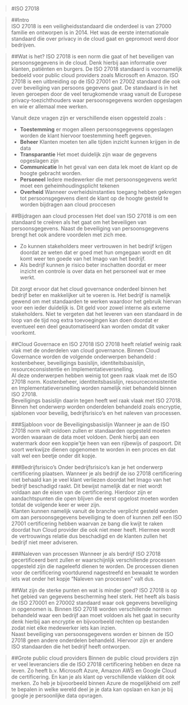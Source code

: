 > #ISO 27018
  
>##Intro  
>ISO 27018 is een veiligheidsstandaard die onderdeel is van 27000 familie en ontworpen is in 2014. Het was de eerste internationale standaard die over privacy in de cloud gaat en gepromoot werd door bedrijven.
  
>##Wat is het?
> ISO 27018 is een norm die gaat of het beveiligen van persoonsgegevens in de cloud. Denk hierbij aan informatie over klanten, patiënten en burgers. De ISO 27018 standaard is voornamelijk bedoeld voor public cloud providers zoals Microsoft en Amazon.  ISO 27018 is een uitbreiding op de ISO 27001 en 27002 standaard die ook over beveiliging van persoons gegevens gaat. De standaard is in het leven geroepen door de veel terugkomende vraag vanuit de Europese privacy-toezichthouders waar persoonsgegevens worden opgeslagen en wie er allemaal mee werken.
>   
> Vanuit deze vragen zijn er verschillende eisen opgesteld zoals :  
>- **Toestemming** er mogen alleen persoonsgegevens opgeslagen worden de klant hiervoor toestemming heeft gegeven.
>- **Beheer** Klanten moeten ten alle tijden inzicht kunnen krijgen in de data
>- **Transparantie** Het moet duidelijk zijn waar de gegevens opgeslagen zijn
>- **Communicatie** In het geval van een data lek moet de klant op de hoogte gebracht worden.
>- **Personeel** Iedere medewerker die met persoonsgegevens werkt moet een geheimhoudingsplicht tekenen
>- **Overheid** Wanneer overheidsinstanties toegang hebben gekregen tot persoonsgegevens dient de klant op de hoogte gesteld te worden bijdragen aan cloud proccesen
  
>##Bijdragen aan cloud processen
>Het doel van ISO 27018 is om een standaard te creëren als het gaat om het beveiligen van persoonsgegevens. Naast de beveiliging van persoonsgegevens brengt het ook andere voordelen met zich mee.  
> - Zo kunnen stakeholders meer vertrouwen in het bedrijf krijgen doordat ze weten dat er goed met hun omgegaan wordt en dit komt weer ten goede van het Imago van het bedrijf. 
> - Als bedrijf kunnen je risico beter inschatten doordat er meer inzicht en controle is over data en het personeel wat er mee werkt.
>   
>Dit zorgt ervoor dat het cloud governance onderdeel binnen het bedrijf beter en makkelijker uit te voeren is. Het bedrijf is namelijk gewend om met standaarden te werken waardoor het gebruik hiervan voor een ieder duidelijk is. Dit geld voor zowel interne als externe stakeholders. Niet te vergeten dat het leveren van een standaard in de loop van de tijd nog extra toevoegingen kan doen doordat er eventueel een deel geautomatiseerd kan worden omdat dit vaker voorkomt.
>   

>##Cloud Governace en ISO 27018
>ISO 27018 heeft relatief weinig raak vlak met de onderdelen van cloud governance. Binnen Cloud Governance worden de volgende onderwerpen behandeld : kostenbeheer, beveiligings basislijn, identiteitsbasislijn, resourceconsistentie en Implementatieversnelling.  
>Al deze onderwerpen hebben weinig tot geen raak vlaak met de ISO 27018 norm. Kostenbeheer, identiteitsbasislijn, resourceconsistentie en Implementatieversnelling  worden namelijk niet behandeld binnen ISO 27018.  
>Beveiligings basislijn daarin tegen heeft wel raak vlaak met ISO 27018. Binnen het onderwerp worden onderdelen behandeld zoals encryptie, sjablonen voor beveilig, bedrijfsrisico’s en het naleven van processen. 
> 

>###Sjabloon voor de Beveiligingsbasislijn
> Wanneer je aan de ISO 27018 norm wilt voldoen zullen er standaarden opgesteld moeten worden waaraan de data moet voldoen. Denk hierbij aan een watermark door een koppie’tje heen van een rijbewijs of paspoort. 
> Dit soort werkwijze dienen opgenomen te worden in een proces en dat valt wel een beetje onder dit kopje.
>  

>###Bedrijfsrisico’s
>Onder bedrijfsrisico’s kan je het onderwerp certificering plaatsen. Wanneer je als bedrijf de iso 27018 certificering niet behaald kan je veel klant verliezen doordat het Imago van het bedrijf beschadigd raakt. Dit bewijst namelijk dat er niet wordt voldaan aan de eisen van de certificering. Hierdoor zijn er aandachtspunten die open blijven die eerst opgelost moeten worden totdat de volgende keer er weer zijn.  
>Klanten kunnen namelijk vanuit de branche verplicht gesteld worden om aan persoonsgegevens beveiliging te doen of kunnen zelf een ISO 27001 certificering hebben waarvan ze bang die kwijt te raken doordat hun Cloud provider die ook niet meer heeft. Hiermee wordt de vertrouwings relatie dus beschadigd en de klanten zullen het bedrijf niet meer adviseren.  
> 

>###Naleven van processen
>Wanneer je als berdrijf ISO 27018 gecertificeerd bent zullen er waarschijnlijk verschillende processen opgesteld zijn die nageleefd dienen te worden. 
>De processen dienen voor de certificering voortdurend nagestreefd en bewaakt te worden iets wat onder het kopje “Naleven van processen” valt dus.  

>##Wat zijn de sterke punten en wat is minder goed? 
>ISO 27018 is op het gebied van gegevens bescherming heel sterk. Het heeft als basis de ISO 270001 en 270002 standaard waar ook gegevens beveiliging in opgenomen is. Binnen ISO 27018 worden verschillende normen behandeld waar een bedrijf aan moet voldoen als het gaat in security denk hierbij aan encryptie en bijvoorbeeld rechten op bestanden zodat niet elke medewerker iets kan inzien.  
>Naast beveiliging van persoonsgegevens worden er binnen de ISO 27018 geen andere onderdelen behandeld. Hiervoor zijn er andere ISO standaarden die het bedrijf heeft ontworpen.  

>##Grote public cloud providers
> Binnen de public cloud providers zijn er veel leveranciers die de ISO 27018 certificering hebben en deze na leven. Zo heeft b.v. Microsoft Azure, Amazon AWS en Google Cloud de certificering. En kan je als klant op verschillende vlakken dit ook merken. Zo heb je bijvoorbeeld binnen Azure de mogelijkheid om zelf te bepalen in welke wereld deel je je data kan opslaan en kan je bij google je persoonlijke data opvragen. 